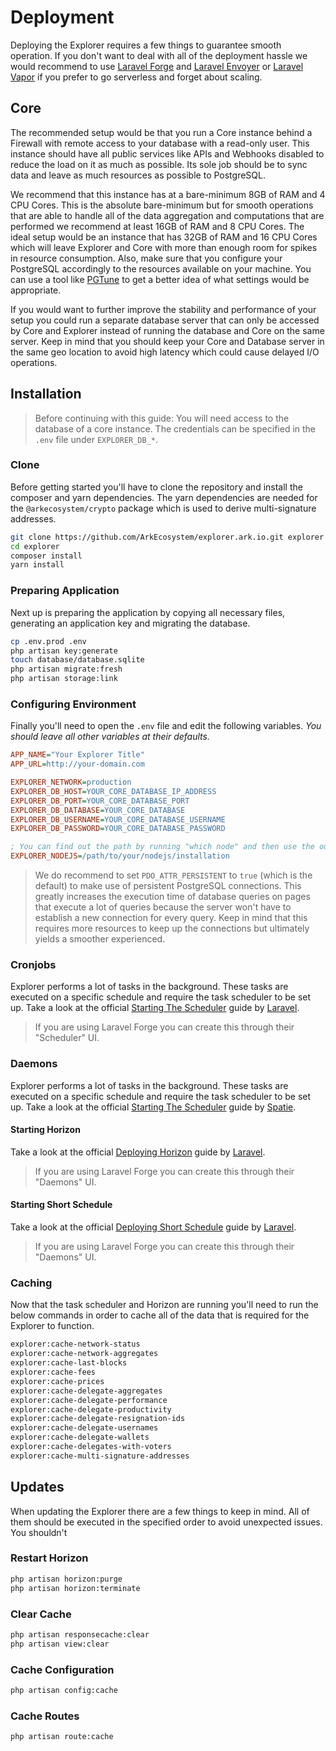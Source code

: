 # Deployment

Deploying the Explorer requires a few things to guarantee smooth operation. If you don't want to deal with all of the deployment hassle we would recommend to use [Laravel Forge](https://forge.laravel.com/) and [Laravel Envoyer](https://envoyer.io/) or [Laravel Vapor](https://vapor.laravel.com/) if you prefer to go serverless and forget about scaling.

## Core

The recommended setup would be that you run a Core instance behind a Firewall with remote access to your database with a read-only user. This instance should have all public services like APIs and Webhooks disabled to reduce the load on it as much as possible. Its sole job should be to sync data and leave as much resources as possible to PostgreSQL.

We recommend that this instance has at a bare-minimum 8GB of RAM and 4 CPU Cores. This is the absolute bare-minimum but for smooth operations that are able to handle all of the data aggregation and computations that are performed we recommend at least 16GB of RAM and 8 CPU Cores. The ideal setup would be an instance that has 32GB of RAM and 16 CPU Cores which will leave Explorer and Core with more than enough room for spikes in resource consumption. Also, make sure that you configure your PostgreSQL accordingly to the resources available on your machine. You can use a tool like [PGTune](https://pgtune.leopard.in.ua/#/) to get a better idea of what settings would be appropriate.

If you would want to further improve the stability and performance of your setup you could run a separate database server that can only be accessed by Core and Explorer instead of running the database and Core on the same server. Keep in mind that you should keep your Core and Database server in the same geo location to avoid high latency which could cause delayed I/O operations.

## Installation

> Before continuing with this guide: You will need access to the database of a core instance. The credentials can be specified in the `.env` file under `EXPLORER_DB_*`.

### Clone

Before getting started you'll have to clone the repository and install the composer and yarn dependencies. The yarn dependencies are needed for the `@arkecosystem/crypto` package which is used to derive multi-signature addresses.

```bash
git clone https://github.com/ArkEcosystem/explorer.ark.io.git explorer
cd explorer
composer install
yarn install
```

### Preparing Application

Next up is preparing the application by copying all necessary files, generating an application key and migrating the database.

```bash
cp .env.prod .env
php artisan key:generate
touch database/database.sqlite
php artisan migrate:fresh
php artisan storage:link
```

### Configuring Environment

Finally you'll need to open the `.env` file and edit the following variables. *You should leave all other variables at their defaults.*

```ini
APP_NAME="Your Explorer Title"
APP_URL=http://your-domain.com

EXPLORER_NETWORK=production
EXPLORER_DB_HOST=YOUR_CORE_DATABASE_IP_ADDRESS
EXPLORER_DB_PORT=YOUR_CORE_DATABASE_PORT
EXPLORER_DB_DATABASE=YOUR_CORE_DATABASE
EXPLORER_DB_USERNAME=YOUR_CORE_DATABASE_USERNAME
EXPLORER_DB_PASSWORD=YOUR_CORE_DATABASE_PASSWORD

; You can find out the path by running "which node" and then use the output.
EXPLORER_NODEJS=/path/to/your/nodejs/installation
```

> We do recommend to set `PDO_ATTR_PERSISTENT` to `true` (which is the default) to make use of persistent PostgreSQL connections. This greatly increases the execution time of database queries on pages that execute a lot of queries because the server won't have to establish a new connection for every query. Keep in mind that this requires more resources to keep up the connections but ultimately yields a smoother experienced.

### Cronjobs

Explorer performs a lot of tasks in the background. These tasks are executed on a specific schedule and require the task scheduler to be set up. Take a look at the official [Starting The Scheduler](https://laravel.com/docs/8.x/scheduling#starting-the-scheduler) guide by [Laravel](https://laravel.com/).

> If you are using Laravel Forge you can create this through their "Scheduler" UI.

### Daemons

Explorer performs a lot of tasks in the background. These tasks are executed on a specific schedule and require the task scheduler to be set up. Take a look at the official [Starting The Scheduler](https://laravel.com/docs/8.x/scheduling#starting-the-scheduler) guide by [Spatie](https://laravel.com/).

#### Starting Horizon

Take a look at the official [Deploying Horizon](https://laravel.com/docs/8.x/horizon#deploying-horizon) guide by [Laravel](https://laravel.com/).

> If you are using Laravel Forge you can create this through their "Daemons" UI.

#### Starting Short Schedule

Take a look at the official [Deploying Short Schedule](https://github.com/spatie/laravel-short-schedule#installation) guide by [Laravel](https://spatie.be/).

> If you are using Laravel Forge you can create this through their "Daemons" UI.

### Caching

Now that the task scheduler and Horizon are running you'll need to run the below commands in order to cache all of the data that is required for the Explorer to function.

```bash
explorer:cache-network-status
explorer:cache-network-aggregates
explorer:cache-last-blocks
explorer:cache-fees
explorer:cache-prices
explorer:cache-delegate-aggregates
explorer:cache-delegate-performance
explorer:cache-delegate-productivity
explorer:cache-delegate-resignation-ids
explorer:cache-delegate-usernames
explorer:cache-delegate-wallets
explorer:cache-delegates-with-voters
explorer:cache-multi-signature-addresses
```

## Updates

When updating the Explorer there are a few things to keep in mind. All of them should be executed in the specified order to avoid unexpected issues. You shouldn't

### Restart Horizon

```bash
php artisan horizon:purge
php artisan horizon:terminate
```

### Clear Cache

```bash
php artisan responsecache:clear
php artisan view:clear
```

### Cache Configuration

```bash
php artisan config:cache
```

### Cache Routes

```bash
php artisan route:cache
```

